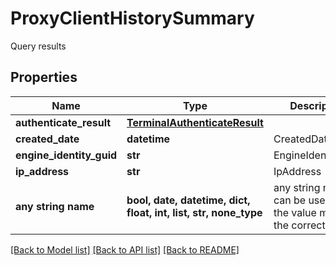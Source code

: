 # ProxyClientHistorySummary

Query results

## Properties
Name | Type | Description | Notes
------------ | ------------- | ------------- | -------------
**authenticate_result** | [**TerminalAuthenticateResult**](TerminalAuthenticateResult.md) |  | [optional] 
**created_date** | **datetime** | CreatedDate | [optional] 
**engine_identity_guid** | **str** | EngineIdentityGuid | [optional] 
**ip_address** | **str** | IpAddress | [optional] 
**any string name** | **bool, date, datetime, dict, float, int, list, str, none_type** | any string name can be used but the value must be the correct type | [optional]

[[Back to Model list]](../README.md#documentation-for-models) [[Back to API list]](../README.md#documentation-for-api-endpoints) [[Back to README]](../README.md)


